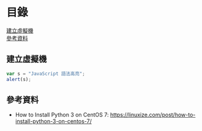 # 目錄  
[建立虛擬機](#建立虛擬機)  
[參考資料](#參考資料)  

## 建立虛擬機
```javascript
var s = "JavaScript 語法高亮";
alert(s);
```


 
## 參考資料
- How to Install Python 3 on CentOS 7: https://linuxize.com/post/how-to-install-python-3-on-centos-7/
